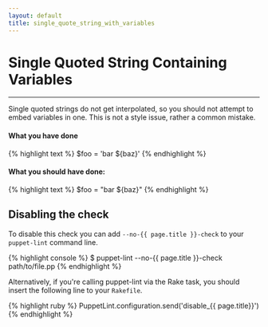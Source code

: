 ```yaml
---
layout: default
title: single_quote_string_with_variables
---
```


# Single Quoted String Containing Variables

---

Single quoted strings do not get interpolated, so you should not attempt to
embed variables in one.  This is not a style issue, rather a common mistake.

#### What you have done
{% highlight text %}
  $foo = 'bar ${baz}'
{% endhighlight %}

#### What you should have done:
{% highlight text %}
  $foo = "bar ${baz}"
{% endhighlight %}

## Disabling the check

To disable this check you can add `--no-{{ page.title }}-check` to your
`puppet-lint` command line.

{% highlight console %}
$ puppet-lint --no-{{ page.title }}-check path/to/file.pp
{% endhighlight %}

Alternatively, if you're calling puppet-lint via the Rake task, you should
insert the following line to your `Rakefile`.

{% highlight ruby %}
PuppetLint.configuration.send('disable_{{ page.title}}')
{% endhighlight %}
